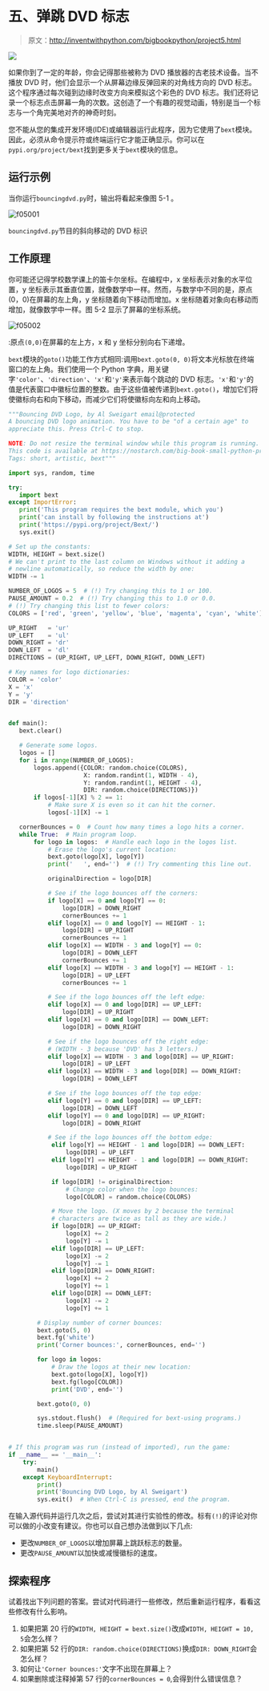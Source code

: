 # 五、弹跳 DVD 标志

> 原文：<http://inventwithpython.com/bigbookpython/project5.html>

![](img/9d995d63aaead72cad01120081eb8f75.png)

如果你到了一定的年龄，你会记得那些被称为 DVD 播放器的古老技术设备。当不播放 DVD 时，他们会显示一个从屏幕边缘反弹回来的对角线方向的 DVD 标志。这个程序通过每次碰到边缘时改变方向来模拟这个彩色的 DVD 标志。我们还将记录一个标志点击屏幕一角的次数。这创造了一个有趣的视觉动画，特别是当一个标志与一个角完美地对齐的神奇时刻。

您不能从您的集成开发环境(IDE)或编辑器运行此程序，因为它使用了`bext`模块。因此，必须从命令提示符或终端运行它才能正确显示。你可以在`pypi.org/project/bext`找到更多关于`bext`模块的信息。

## 运行示例

当你运行`bouncingdvd.py`时，输出将看起来像图 5-1 。

![f05001](img/4cd22c4dff5545c12f8ccf035fb96475.png)

`bouncingdvd.py`节目的斜向移动的 DVD 标识

## 工作原理

你可能还记得学校数学课上的笛卡尔坐标。在编程中，x 坐标表示对象的水平位置，y 坐标表示其垂直位置，就像数学中一样。然而，与数学中不同的是，原点(0，0)在屏幕的左上角，y 坐标随着向下移动而增加。x 坐标随着对象向右移动而增加，就像数学中一样。图 5-2 显示了屏幕的坐标系统。

![f05002](img/b95f3a29cdd99e92ee2ef58123b02d0c.png)

:原点`(0,0)`在屏幕的左上方，x 和 y 坐标分别向右下递增。

`bext`模块的`goto()`功能工作方式相同:调用`bext.goto(0, 0)`将文本光标放在终端窗口的左上角。我们使用一个 Python 字典，用关键字`'color'`、`'direction'`、`'x'`和`'y'`来表示每个跳动的 DVD 标志。`'x'`和`'y'`的值是代表窗口中徽标位置的整数。由于这些值被传递到`bext.goto()`，增加它们将使徽标向右和向下移动，而减少它们将使徽标向左和向上移动。

```py
"""Bouncing DVD Logo, by Al Sweigart email@protected
A bouncing DVD logo animation. You have to be "of a certain age" to
appreciate this. Press Ctrl-C to stop.

NOTE: Do not resize the terminal window while this program is running.
This code is available at https://nostarch.com/big-book-small-python-programming
Tags: short, artistic, bext"""

import sys, random, time

try:
   import bext
except ImportError:
   print('This program requires the bext module, which you')
   print('can install by following the instructions at')
   print('https://pypi.org/project/Bext/')
   sys.exit()

# Set up the constants:
WIDTH, HEIGHT = bext.size()
# We can't print to the last column on Windows without it adding a
# newline automatically, so reduce the width by one:
WIDTH -= 1

NUMBER_OF_LOGOS = 5  # (!) Try changing this to 1 or 100.
PAUSE_AMOUNT = 0.2  # (!) Try changing this to 1.0 or 0.0.
# (!) Try changing this list to fewer colors:
COLORS = ['red', 'green', 'yellow', 'blue', 'magenta', 'cyan', 'white']

UP_RIGHT   = 'ur'
UP_LEFT    = 'ul'
DOWN_RIGHT = 'dr'
DOWN_LEFT  = 'dl'
DIRECTIONS = (UP_RIGHT, UP_LEFT, DOWN_RIGHT, DOWN_LEFT)

# Key names for logo dictionaries:
COLOR = 'color'
X = 'x'
Y = 'y'
DIR = 'direction'


def main():
   bext.clear()

   # Generate some logos.
   logos = []
   for i in range(NUMBER_OF_LOGOS):
       logos.append({COLOR: random.choice(COLORS),
                     X: random.randint(1, WIDTH - 4),
                     Y: random.randint(1, HEIGHT - 4),
                     DIR: random.choice(DIRECTIONS)})
       if logos[-1][X] % 2 == 1:
           # Make sure X is even so it can hit the corner.
           logos[-1][X] -= 1

   cornerBounces = 0  # Count how many times a logo hits a corner.
   while True:  # Main program loop.
       for logo in logos:  # Handle each logo in the logos list.
           # Erase the logo's current location:
           bext.goto(logo[X], logo[Y])
           print('   ', end='')  # (!) Try commenting this line out.

           originalDirection = logo[DIR]

           # See if the logo bounces off the corners:
           if logo[X] == 0 and logo[Y] == 0:
               logo[DIR] = DOWN_RIGHT
               cornerBounces += 1
           elif logo[X] == 0 and logo[Y] == HEIGHT - 1:
               logo[DIR] = UP_RIGHT
               cornerBounces += 1
           elif logo[X] == WIDTH - 3 and logo[Y] == 0:
               logo[DIR] = DOWN_LEFT
               cornerBounces += 1
           elif logo[X] == WIDTH - 3 and logo[Y] == HEIGHT - 1:
               logo[DIR] = UP_LEFT
               cornerBounces += 1

           # See if the logo bounces off the left edge:
           elif logo[X] == 0 and logo[DIR] == UP_LEFT:
               logo[DIR] = UP_RIGHT
           elif logo[X] == 0 and logo[DIR] == DOWN_LEFT:
               logo[DIR] = DOWN_RIGHT

           # See if the logo bounces off the right edge:
           # (WIDTH - 3 because 'DVD' has 3 letters.)
           elif logo[X] == WIDTH - 3 and logo[DIR] == UP_RIGHT:
               logo[DIR] = UP_LEFT
           elif logo[X] == WIDTH - 3 and logo[DIR] == DOWN_RIGHT:
               logo[DIR] = DOWN_LEFT

           # See if the logo bounces off the top edge:
           elif logo[Y] == 0 and logo[DIR] == UP_LEFT:
               logo[DIR] = DOWN_LEFT
           elif logo[Y] == 0 and logo[DIR] == UP_RIGHT:
               logo[DIR] = DOWN_RIGHT

           # See if the logo bounces off the bottom edge:
            elif logo[Y] == HEIGHT - 1 and logo[DIR] == DOWN_LEFT:
                logo[DIR] = UP_LEFT
            elif logo[Y] == HEIGHT - 1 and logo[DIR] == DOWN_RIGHT:
                logo[DIR] = UP_RIGHT

            if logo[DIR] != originalDirection:
                # Change color when the logo bounces:
                logo[COLOR] = random.choice(COLORS)

            # Move the logo. (X moves by 2 because the terminal
            # characters are twice as tall as they are wide.)
            if logo[DIR] == UP_RIGHT:
                logo[X] += 2
                logo[Y] -= 1
            elif logo[DIR] == UP_LEFT:
                logo[X] -= 2
                logo[Y] -= 1
            elif logo[DIR] == DOWN_RIGHT:
                logo[X] += 2
                logo[Y] += 1
            elif logo[DIR] == DOWN_LEFT:
                logo[X] -= 2
                logo[Y] += 1

        # Display number of corner bounces:
        bext.goto(5, 0)
        bext.fg('white')
        print('Corner bounces:', cornerBounces, end='')

        for logo in logos:
            # Draw the logos at their new location:
            bext.goto(logo[X], logo[Y])
            bext.fg(logo[COLOR])
            print('DVD', end='')

        bext.goto(0, 0)

        sys.stdout.flush()  # (Required for bext-using programs.)
        time.sleep(PAUSE_AMOUNT)


# If this program was run (instead of imported), run the game:
if __name__ == '__main__':
    try:
        main()
    except KeyboardInterrupt:
        print()
        print('Bouncing DVD Logo, by Al Sweigart')
        sys.exit()  # When Ctrl-C is pressed, end the program. 
```

在输入源代码并运行几次之后，尝试对其进行实验性的修改。标有`(!)`的评论对你可以做的小改变有建议。你也可以自己想办法做到以下几点:

*   更改`NUMBER_OF_LOGOS`以增加屏幕上跳跃标志的数量。
*   更改`PAUSE_AMOUNT`以加快或减慢徽标的速度。

## 探索程序

试着找出下列问题的答案。尝试对代码进行一些修改，然后重新运行程序，看看这些修改有什么影响。

1.  如果把第 20 行的`WIDTH, HEIGHT = bext.size()`改成`WIDTH, HEIGHT = 10, 5`会怎么样？
2.  如果把第 52 行的`DIR: random.choice(DIRECTIONS)`换成`DIR: DOWN_RIGHT`会怎么样？
3.  如何让`'Corner bounces:'`文字不出现在屏幕上？
4.  如果删除或注释掉第 57 行的`cornerBounces = 0`,会得到什么错误信息？